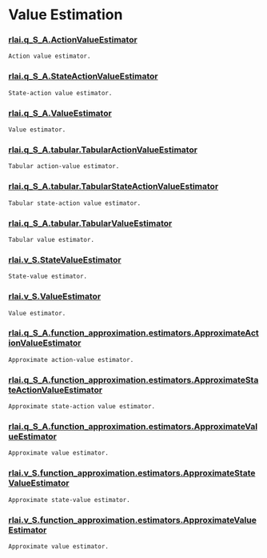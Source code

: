 # Value Estimation
### [rlai.q_S_A.ActionValueEstimator](https://github.com/MatthewGerber/rlai/tree/master/src/rlai/q_S_A.py#L62)
```
Action value estimator.
```
### [rlai.q_S_A.StateActionValueEstimator](https://github.com/MatthewGerber/rlai/tree/master/src/rlai/q_S_A.py#L113)
```
State-action value estimator.
```
### [rlai.q_S_A.ValueEstimator](https://github.com/MatthewGerber/rlai/tree/master/src/rlai/q_S_A.py#L21)
```
Value estimator.
```
### [rlai.q_S_A.tabular.TabularActionValueEstimator](https://github.com/MatthewGerber/rlai/tree/master/src/rlai/q_S_A/tabular.py#L106)
```
Tabular action-value estimator.
```
### [rlai.q_S_A.tabular.TabularStateActionValueEstimator](https://github.com/MatthewGerber/rlai/tree/master/src/rlai/q_S_A/tabular.py#L217)
```
Tabular state-action value estimator.
```
### [rlai.q_S_A.tabular.TabularValueEstimator](https://github.com/MatthewGerber/rlai/tree/master/src/rlai/q_S_A/tabular.py#L20)
```
Tabular value estimator.
```
### [rlai.v_S.StateValueEstimator](https://github.com/MatthewGerber/rlai/tree/master/src/rlai/v_S.py#L55)
```
State-value estimator.
```
### [rlai.v_S.ValueEstimator](https://github.com/MatthewGerber/rlai/tree/master/src/rlai/v_S.py#L14)
```
Value estimator.
```
### [rlai.q_S_A.function_approximation.estimators.ApproximateActionValueEstimator](https://github.com/MatthewGerber/rlai/tree/master/src/rlai/q_S_A/function_approximation/estimators.py#L77)
```
Approximate action-value estimator.
```
### [rlai.q_S_A.function_approximation.estimators.ApproximateStateActionValueEstimator](https://github.com/MatthewGerber/rlai/tree/master/src/rlai/q_S_A/function_approximation/estimators.py#L147)
```
Approximate state-action value estimator.
```
### [rlai.q_S_A.function_approximation.estimators.ApproximateValueEstimator](https://github.com/MatthewGerber/rlai/tree/master/src/rlai/q_S_A/function_approximation/estimators.py#L26)
```
Approximate value estimator.
```
### [rlai.v_S.function_approximation.estimators.ApproximateStateValueEstimator](https://github.com/MatthewGerber/rlai/tree/master/src/rlai/v_S/function_approximation/estimators.py#L65)
```
Approximate state-value estimator.
```
### [rlai.v_S.function_approximation.estimators.ApproximateValueEstimator](https://github.com/MatthewGerber/rlai/tree/master/src/rlai/v_S/function_approximation/estimators.py#L17)
```
Approximate value estimator.
```
